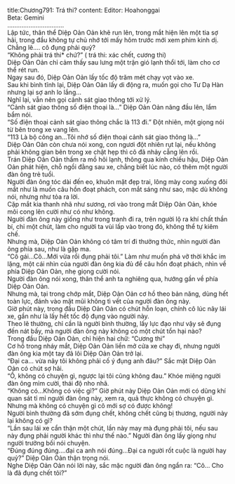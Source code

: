 title:Chương791: Trá thi?
content:
Editor: Hoahonggai<br>Beta: Gemini<br>…………………………..<br>Lập tức, thân thể Diệp Oản Oản khẽ run lên, trong mắt hiện lên một tia sợ hãi, trong đầu không tự chủ nhớ tới mấy hôm trước mới xem phim kinh dị.<br>Chẳng lẽ…. cô đụng phải quỷ?<br>“Không phải trá thi* chứ?” ( trá thi: xác chết, cương thi)<br>Diệp Oản Oản chỉ cảm thấy sau lưng một trận gió lạnh thổi tới, làm cho cơ thể rét run.<br>Ngay sau đó, Diệp Oản Oản lấy tốc độ trăm mét chạy vọt vào xe.<br>Sau khi bình tĩnh lại, Diệp Oản Oản lấy di động ra, muốn gọi cho Tư Dạ Hàn nhưng lại sợ anh lo lắng…<br>Nghĩ lại, vẫn nên gọi cảnh sát giao thông tới xử lý.<br>“Cảnh sát giao thông số điện thoại là…” Diệp Oản Oản nâng đầu lên, lẩm bẩm nói.<br>“Số điện thoại cảnh sát giao thông chắc là 113 đi.” Đột nhiên, một giọng nói từ bên trong xe vang lên.<br>“113 Là bộ công an…Tôi nhớ số điện thoại cảnh sát giao thông là…”<br>Diệp Oản Oản còn chưa nói xong, con ngươi đột nhiên rụt lại, nếu không phải không gian bên trong xe chật hẹp thì cô đã nhảy cẫng lên rồi.<br>Trán Diệp Oản Oản thấm ra mồ hôi lạnh, thông qua kính chiếu hậu, Diệp Oản Oản phát hiện, chỗ ngồi đằng sau xe, chẳng biết lúc nào, có thêm một người đàn ông trẻ tuổi.<br>Người đàn ông tóc dài đến eo, khuôn mặt đẹp trai, lông mày cong xuống đôi mắt như là muốn câu hồn đoạt phách, con mắt sáng như sao, mặc dù không nói, nhưng như tỏa ra lời.<br>Cặp mắt kia thanh nhã như sương, rơi vào trong mắt Diệp Oản Oản, khóe môi cong lên cười như có như không.<br>Người đàn ông này giống như trong tranh đi ra, trên người lộ ra khí chất thần bí, chỉ một chút, làm cho người ta vùi lấp vào trong đó, không thể tự kiêm chế.<br>Nhưng mà, Diệp Oản Oản không có tâm trí đi thưởng thức, nhìn người đàn ông phía sau, như là gặp ma.<br>“Cô gái…Cô…Mới vừa rồi đụng phải tôi.” Làm như muốn phá vỡ thời khắc im lặng, một cái nhìn của người đàn ông kia đủ để câu hồn đoạt phách, nhìn về phía Diệp Oản Oản, nhẹ giọng cười nói.<br>Người đàn ông nói xong, thân thể anh ta nghiêng qua, hướng gần về phía Diệp Oản Oản.<br>Nhưng mà, tại trong chớp mắt, Diệp Oản Oản cơ hồ theo bản năng, dùng hết toàn lực, đánh vào mặt mũi không tì vết của người đàn ông này.<br>Giờ phút này, trong đầu Diệp Oản Oản có chút hỗn loạn, chính cô lúc nãy lái xe, gần như là lấy hết tốc độ đụng vào người này.<br>Theo lẽ thường, chỉ cần là người bình thường, lấy lực đạo như vậy sẽ đụng đến nát bấy, mà người đàn ông này không có một chút tổn hại nào?<br>Trong đầu Diệp Oản Oản, chỉ hiện hai chữ: “Cương thi”<br>Cơ hồ trong nháy mắt, Diệp Oản Oản liền mở cửa xe chạy đi, nhưng người đàn ông kia một tay đã lôi Diệp Oản Oản trở lại.<br>“Đại ca… vừa nãy tôi không phải cố ý đụng anh đâu?” Sắc mặt Diệp Oản Oản có chút sợ hãi.<br>“Ồ, không có chuyện gì, ngược lại tôi cũng không đau.” Khóe miệng người đàn ông mỉm cười, thái độ nho nhã.<br>“Không có…Không có việc gì?” Giờ phút này Diệp Oản Oản mới có dũng khí quan sát tỉ mỉ người đàn ông này, xem ra, quả thực không có chuyện gì.<br>Nhưng mà không có chuyện gì cô mới sợ có được không!<br>Người bình thường đã sớm đụng chết, không chết cũng bị thương, người này lại không có gì?<br>“Lần sau lái xe cẩn thận một chút, lần này may mà đụng phải tôi, nếu sau này đụng phải người khác thì như thế nào.” Người đàn ông lấy giọng như người trưởng bối nói chuyện.<br>“Đúng đúng đúng….đại ca anh nói đúng…Đại ca người rốt cuộc là người hay quỷ?” Diệp Oản Oản thận trọng nói.<br>Nghe Diệp Oản Oản nói lời này, sắc mặc người đàn ông ngẩn ra: “Cô… Cho là đã đụng chết tôi?”